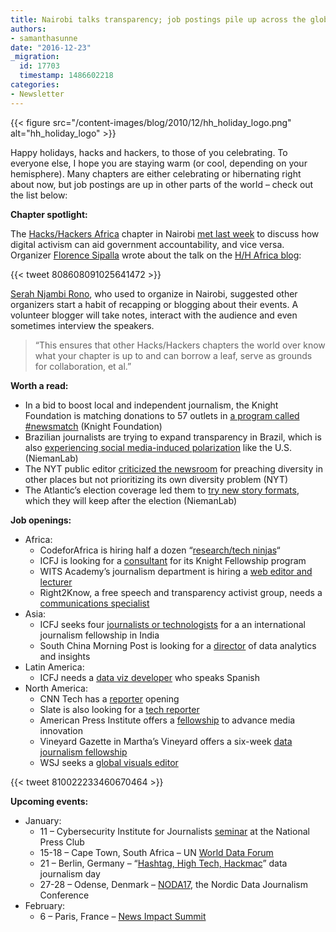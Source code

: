 ```yaml
---
title: Nairobi talks transparency; job postings pile up across the globe
authors:
- samanthasunne
date: "2016-12-23"
_migration:
  id: 17703
  timestamp: 1486602218
categories:
- Newsletter
---
```


{{< figure src="/content-images/blog/2010/12/hh\_holiday\_logo.png" alt="hh\_holiday\_logo" >}}

Happy holidays, hacks and hackers, to those of you celebrating. To everyone else, I hope you are staying warm (or cool, depending on your hemisphere). Many chapters are either celebrating or hibernating right about now, but job postings are up in other parts of the world &#8211; check out the list below:

**Chapter spotlight:**

The [Hacks/Hackers Africa][1] chapter in Nairobi [met last week][2] to discuss how digital activism can aid government accountability, and vice versa. Organizer [Florence Sipalla][3] wrote about the talk on the [H/H Africa blog][4]:

{{< tweet 808608091025641472 >}}

[Serah Njambi Rono][5], who used to organize in Nairobi, suggested other organizers start a habit of recapping or blogging about their events. A volunteer blogger will take notes, interact with the audience and even sometimes interview the speakers.

> &#8220;This ensures that other Hacks/Hackers chapters the world over know what your chapter is up to and can borrow a leaf, serve as grounds for collaboration, et al.&#8221;

**Worth a read:**

  * In a bid to boost local and independent journalism, the Knight Foundation is matching donations to 57 outlets in [a program called #newsmatch][6] (Knight Foundation)
  * Brazilian journalists are trying to expand transparency in Brazil, which is also [experiencing social media-induced polarization][7] like the U.S. (NiemanLab)
  * The NYT public editor [criticized the newsroom][8] for preaching diversity in other places but not prioritizing its own diversity problem (NYT)
  * The Atlantic&#8217;s election coverage led them to [try new story formats][9], which they will keep after the election (NiemanLab)

**Job openings:**

  * Africa: 
      * CodeforAfrica is hiring half a dozen &#8220;[research/tech ninjas][10]&#8220;
      * ICFJ is looking for a [consultant][11] for its Knight Fellowship program
      * WITS Academy&#8217;s journalism department is hiring a [web editor and lecturer][12]
      * Right2Know, a free speech and transparency activist group, needs a [communications specialist][13]
  * Asia: 
      * ICFJ seeks four [journalists or technologists][14] for a an international journalism fellowship in India
      * South China Morning Post is looking for a [director][15] of data analytics and insights
  * Latin America: 
      * ICFJ needs a [data viz developer][16] who speaks Spanish
  * North America: 
      * CNN Tech has a [reporter][17] opening
      * Slate is also looking for a [tech reporter][18]
      * American Press Institute offers a [fellowship][19] to advance media innovation
      * Vineyard Gazette in Martha&#8217;s Vineyard offers a six-week [data journalism fellowship][20]
      * WSJ seeks a [global visuals editor][21]

{{< tweet 810022233460670464 >}}

**Upcoming events:**

  * January: 
      * 11 &#8211; Cybersecurity Institute for Journalists [seminar][22] at the National Press Club
      * 15-18 &#8211; Cape Town, South Africa &#8211; UN [World Data Forum][23]
      * 21 &#8211; Berlin, Germany &#8211; &#8220;[Hashtag, High Tech, Hackmac][24]&#8221; data journalism day
      * 27-28 &#8211; Odense, Denmark &#8211; [NODA17][25], the Nordic Data Journalism Conference
  * February: 
      * 6 &#8211; Paris, France &#8211; [News Impact Summit][26]

 [1]: https://www.facebook.com/HacksHackersAfrica/
 [2]: https://docs.google.com/forms/d/13iJf6EHjGSSPJWCCgv5SSrSRn43yoMP-uuITZ4sgwvI/viewform?edit_requested=true
 [3]: https://twitter.com/flosips
 [4]: https://medium.com/hacks-hackers-africa
 [5]: https://twitter.com/CallMeAlien
 [6]: http://www.knightfoundation.org/articles/how-you-can-advance-quality-journalism-by-supporting-the-knight-news-match
 [7]: http://www.niemanlab.org/2016/12/the-year-of-transparency-in-brazilian-journalism/?utm_source=Daily+Lab+email+list&utm_campaign=e326cab3ef-dailylabemail3&utm_medium=email&utm_term=0_d68264fd5e-e326cab3ef-396065225
 [8]: http://www.nytimes.com/2016/12/17/public-editor/new-york-times-diversity-liz-spayd-public-editor.html?_r=0
 [9]: http://www.niemanlab.org/2016/12/at-the-atlantic-campaign-coverage-innovations-are-finding-new-life-and-applications-after-the-election/?utm_source=Daily+Lab+email+list&utm_campaign=e326cab3ef-dailylabemail3&utm_medium=email&utm_term=0_d68264fd5e-e326cab3ef-396065225
 [10]: https://opportunities.codeforafrica.org/
 [11]: http://ijnet.org/en/opportunities/icfj-seeks-program-consultant-africa
 [12]: http://www.journalism.co.za/blog/department-journalism-school-literature-language-media-seeking-employ-full-time-web-editor-lecturertutor-journalism-one-year-renewable-contract-2/
 [13]: http://www.journalism.co.za/blog/right2know-r2k-talented-campaigner-organise-campaigns-right-communicate-advocate-media-internet-freedom-media-transformation-access-telecommunications/
 [14]: http://ijnet.org/en/opportunities/icfj-seeks-knight-international-journalism-fellows-india
 [15]: http://www.cpjobs.com/hk/job/director-data-analytics-and-insights-ref-cmay-dit-d-1649219
 [16]: http://ijnet.org/en/opportunities/icfj-seeks-data-visualization-developer-latin-america-us
 [17]: http://talkingbiznews.com/biz-news-help-wanted/cnn-tech-seeks-reporter/
 [18]: http://talkingbiznews.com/biz-news-help-wanted/slate-seeks-tech-reporter/
 [19]: http://ijnet.org/en/opportunities/american-press-institute-offers-fellowship-us
 [20]: https://vineyardgazette.com/marthas-vineyard-fellowship-innovation-journalism-2017
 [21]: https://uscareers-dowjones-newscorp.icims.com/jobs/28972/editor%2c-global-visuals/job?mobile=false&width=910&height=500&bga=true&needsRedirect=false&jan1offset=-480&jun1offset=-420
 [22]: https://www.eiseverywhere.com/ereg/index.php?eventid=214757&
 [23]: http://undataforum.org/
 [24]: http://dju.verdi.de/journalistentag
 [25]: http://noda2017.dk/
 [26]: https://newsimpact.io/summits/news-impact-summit-paris